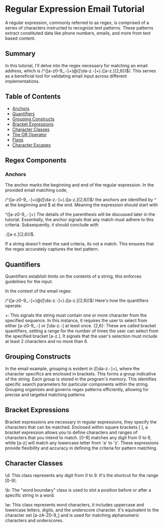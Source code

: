 # Regular Expression Email Tutorial 

A regular expression, commonly referred to as regex, is comprised of a series of characters instructed to recognize text patterns. These patterns extract constituted data like phone numbers, emails, and more from text based content. 

## Summary

In this tutorial, I'll delve into the regex necessary for matching an email address, which is /^([a-z0-9_\.-]+)@([\da-z\.-]+)\.([a-z\.]{2,6})$/. This serves as a beneficial tool for validating email input across different implementations.

## Table of Contents

- [Anchors](#anchors)
- [Quantifiers](#quantifiers)
- [Grouping Constructs](#grouping-constructs)
- [Bracket Expressions](#bracket-expressions)
- [Character Classes](#character-classes)
- [The OR Operator](#the-or-operator)
- [Flags](#flags)
- [Character Escapes](#character-escapes)

## Regex Components

### Anchors

The anchor marks the beginning and end of the regular expression. In the provided email matching code,

/^([a-z0-9_\.-]+)@([\da-z\.-]+)\.([a-z\.]{2,6})$/
the anchors are identified by ^ at the beginning and $ at the end. Meaning the expression should start with 

^([a-z0-9_\.-]+)
The details of the parenthesis will be discussed later in the tutorial. Essentially, the anchor signals that any match must adhere to this criteria. Subsequently, it should conclude with


.([a-z\.]{2,6})$.

If a string doesn't meet the said criteria, its not a match. This ensures that the regex accurately captures the text pattern. 

## Quantifiers 

Quantifiers establish limits on the contents of a string, this enforces guidelines for the input.

In the context of the email regex:

/^([a-z0-9_.-]+)@([\da-z.-]+).([a-z.]{2,6})$/
Here's how the quantifiers operate:

+: This signals the string must contain  one or more character from the specified sequence. In this instance, it requires the user to select from either [a-z0-9_.-] or [\da-z.-] at least once.
{2,6}: These are called bracket quantifiers, setting a range for the number of times the user can select from the specified bracket [a-z\.]. It signals that the user's selection must include at least 2 characters and no more than 6.

## Grouping Constructs

In the email example, grouping is evident in ([\da-z\.-]+), where the character specifics are enclosed in brackets. This forms a group indicative of the string. Each group is stored in the program's memory. This identifies specific search parameters for particular components within the string. Grouping organizes and governs regex patterns efficiently, allowing for precise and targeted matching patterns

## Bracket Expressions

Bracket expressions are necessary in regular expressions, they specify the characters that can be matched. Enclosed within square brackets [ ], a bracket expression allows you to define characters and ranges of characters that you intend to match. [0-9] matches any digit from 0 to 9, while [a-z] will match any lowercase letter from 'a' to 'z'. These expressions provide flexibility and accuracy in defining the criteria for pattern matching.

## Character Classes

\d: This class represents any digit from 0 to 9. It's the shortcut for the range [0-9].

\b: The "word boundary" class is used to slot a position before or after a specific string in a word. 

\w: This class represents word characters, it includes uppercase and lowercase letters, digits, and the underscore character. It's  equivalent to the character set [a-zA-Z0-9_] and is used for matching alphanumeric characters and underscores.